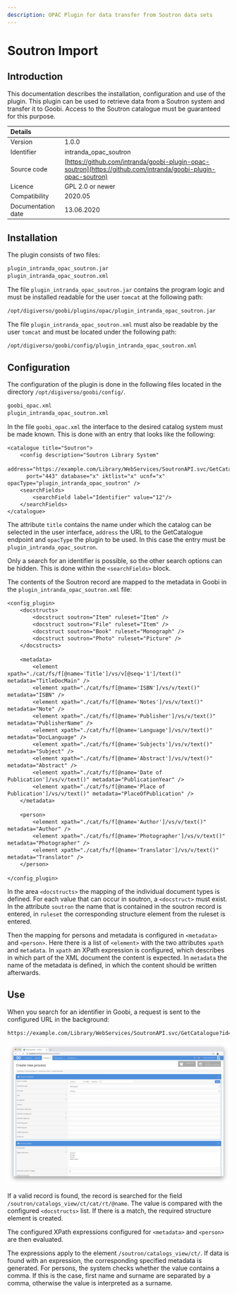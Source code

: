 ```yaml
---
description: OPAC Plugin for data transfer from Soutron data sets
---
```


# Soutron Import

## Introduction

This documentation describes the installation, configuration and use of the plugin. This plugin can be used to retrieve data from a Soutron system and transfer it to Goobi. Access to the Soutron catalogue must be guaranteed for this purpose.

| Details |  |
| :--- | :--- |
| Version | 1.0.0 |
| Identifier | intranda\_opac\_soutron |
| Source code | [https://github.com/intranda/goobi-plugin-opac-soutron](https://github.com/intranda/goobi-plugin-opac-soutron) |
| Licence | GPL 2.0 or newer |
| Compatibility | 2020.05 |
| Documentation date | ​13.06.2020 |

## Installation

The plugin consists of two files:

```bash
plugin_intranda_opac_soutron.jar
plugin_intranda_opac_soutron.xml
```

The file `plugin_intranda_opac_soutron.jar` contains the program logic and must be installed readable for the user `tomcat` at the following path:

```bash
/opt/digiverso/goobi/plugins/opac/plugin_intranda_opac_soutron.jar
```

The file `plugin_intranda_opac_soutron.xml` must also be readable by the user `tomcat` and must be located under the following path:

```bash
/opt/digiverso/goobi/config/plugin_intranda_opac_soutron.xml
```

## Configuration

The configuration of the plugin is done in the following files located in the directory `/opt/digiverso/goobi/config/`.

```bash
goobi_opac.xml
plugin_intranda_opac_soutron.xml
```

In the file `goobi_opac.xml` the interface to the desired catalog system must be made known. This is done with an entry that looks like the following:

```markup
<catalogue title="Soutron">
    <config description="Soutron Library System"
      address="https://example.com/Library/WebServices/SoutronAPI.svc/GetCatalogue"
      port="443" database="x" iktlist="x" ucnf="x" opacType="plugin_intranda_opac_soutron" />
    <searchFields>
        <searchField label="Identifier" value="12"/>
    </searchFields>
</catalogue>
```

The attribute `title` contains the name under which the catalog can be selected in the user interface, `address` the URL to the GetCatalogue endpoint and `opacType` the plugin to be used. In this case the entry must be `plugin_intranda_opac_soutron`.

Only a search for an identifier is possible, so the other search options can be hidden. This is done within the `<searchFields>` block.

The contents of the Soutron record are mapped to the metadata in Goobi in the `plugin_intranda_opac_soutron.xml` file:

```markup
<config_plugin>
    <docstructs>
        <docstruct soutron="Item" ruleset="Item" />
        <docstruct soutron="File" ruleset="Item" />
        <docstruct soutron="Book" ruleset="Monograph" />
        <docstruct soutron="Photo" ruleset="Picture" />
    </docstructs>

    <metadata>
        <element xpath="./cat/fs/f[@name='Title']/vs/v[@seq='1']/text()" metadata="TitleDocMain" />
        <element xpath="./cat/fs/f[@name='ISBN']/vs/v/text()" metadata="ISBN" />
        <element xpath="./cat/fs/f[@name='Notes']/vs/v/text()" metadata="Note" />
        <element xpath="./cat/fs/f[@name='Publisher']/vs/v/text()" metadata="PublisherName" />
        <element xpath="./cat/fs/f[@name='Language']/vs/v/text()" metadata="DocLanguage" />
        <element xpath="./cat/fs/f[@name='Subjects']/vs/v/text()" metadata="Subject" />
        <element xpath="./cat/fs/f[@name='Abstract']/vs/v/text()" metadata="Abstract" />
        <element xpath="./cat/fs/f[@name='Date of Publication']/vs/v/text()" metadata="PublicationYear" />
        <element xpath="./cat/fs/f[@name='Place of Publication']/vs/v/text()" metadata="PlaceOfPublication" />
    </metadata>

    <person>
        <element xpath="./cat/fs/f[@name='Author']/vs/v/text()" metadata="Author" />
        <element xpath="./cat/fs/f[@name='Photographer']/vs/v/text()" metadata="Photographer" />
        <element xpath="./cat/fs/f[@name='Translator']/vs/v/text()" metadata="Translator" />
    </person>

</config_plugin>
```

In the area `<docstructs>` the mapping of the individual document types is defined. For each value that can occur in soutron, a `<docstruct>` must exist. In the attribute `soutron` the name that is contained in the soutron record is entered, in `ruleset` the corresponding structure element from the ruleset is entered.

Then the mapping for persons and metadata is configured in `<metadata>` and `<person>`. Here there is a list of `<element>` with the two attributes `xpath` and `metadata`. In `xpath` an XPath expression is configured, which describes in which part of the XML document the content is expected. In `metadata` the name of the metadata is defined, in which the content should be written afterwards.

## Use

When you search for an identifier in Goobi, a request is sent to the configured URL in the background:

```bash
https://example.com/Library/WebServices/SoutronAPI.svc/GetCatalogue?id=[VALUE]
```

![Goobi workflow interface for querying the catalogue](../.gitbook/assets/intranda_opac_soutron_en.png)

If a valid record is found, the record is searched for the field `/soutron/catalogs_view/ct/cat/rt/@name`. The value is compared with the configured `<docstructs>` list. If there is a match, the required structure element is created.

The configured XPath expressions configured for `<metadata>` and `<person>` are then evaluated.

The expressions apply to the element `/soutron/catalogs_view/ct/`. If data is found with an expression, the corresponding specified metadata is generated. For persons, the system checks whether the value contains a comma. If this is the case, first name and surname are separated by a comma, otherwise the value is interpreted as a surname.

